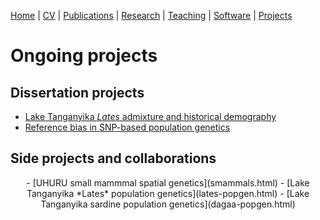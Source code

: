[Home](https://jessicarick.github.io/testweb) | [CV](../cv/cv.html) | [Publications](../publications/pubs.html) | [Research](../research/research.html) | [Teaching](../teaching/teaching.html) | [Software](../software/tools.html) | [Projects](../projects/projects.html)

# Ongoing projects

## Dissertation projects
- [Lake Tanganyika *Lates* admixture and historical demography](lates-admix.html)
- [Reference bias in SNP-based population genetics](refbias.html)

## Side projects and collaborations
<center>
- [UHURU small mammmal spatial genetics](smammals.html)
- [Lake Tanganyika *Lates* population genetics](lates-popgen.html)
- [Lake Tanganyika sardine population genetics](dagaa-popgen.html)
</center>
